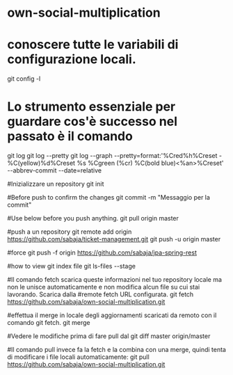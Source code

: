# own-social-multiplication
# conoscere tutte le variabili di configurazione locali.
git config -l

# Lo strumento essenziale per guardare cos'è successo nel passato è il comando
git log
git log --pretty
git log --graph --pretty=format:'%Cred%h%Creset -%C(yellow)%d%Creset %s %Cgreen (%cr) %C(bold blue)<%an>%Creset' --abbrev-commit --date=relative

#Inizializzare un repository
git init

#Before push to confirm the changes
git commit -m "Messaggio per la commit"

#Use below before you push anything.
git pull origin master 

#push a un repository
git remote add origin https://github.com/sabaja/ticket-management.git
git push -u origin master

#force
git push -f origin https://github.com/sabaja/jpa-spring-rest

#how to view git index file
git ls-files --stage

#Il comando fetch scarica queste informazioni nel tuo repository locale ma non le unisce automaticamente e non modifica alcun file su cui stai lavorando. Scarica dalla #remote fetch URL configurata.
git fetch https://github.com/sabaja/own-social-multiplication.git

#effettua il merge in locale degli aggiornamenti scaricati da remoto con il comando git fetch.
git merge

#Vedere le modifiche prima di fare pull dal 
git diff master origin/master

#Il comando pull invece fa la fetch e la combina con una merge, quindi tenta di modificare i file locali automaticamente:
git pull https://github.com/sabaja/own-social-multiplication.git
